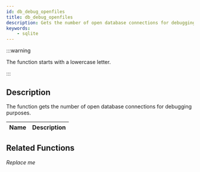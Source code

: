 ```yaml
---
id: db_debug_openfiles
title: db_debug_openfiles
description: Gets the number of open database connections for debugging purposes.
keywords:
    - sqlite
---
```


:::warning

The function starts with a lowercase letter.

:::

## Description

The function gets the number of open database connections for debugging purposes.

| Name | Description |
| ---- | ----------- |

## Related Functions

*Replace me*
